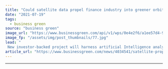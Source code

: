 ```yaml
---
title: "Could satellite data propel finance industry into greener orbit?"
date: "2021-07-19"
tags: 
  - business green
source: "business green"
image_url: "https://www.businessgreen.com/api/v1/wps/0e4e2f6/a1ee57d4-9a58-4638-8ff0-ba815e041b57/3/nasa-yZygONrUBe8-unsplash-185x114.jpg"
image_fp: "/assets/img/post_thumbnails/77.jpg"
lead: "
 New investor-backed project will harness artificial Intelligence analysis to help identify climate risks and hold firms' environmental targets to account ..."
article_url: "https://www.businessgreen.com/news/4034541/satellite-propel-finance-industry-greener-orbit"
---
```


---
